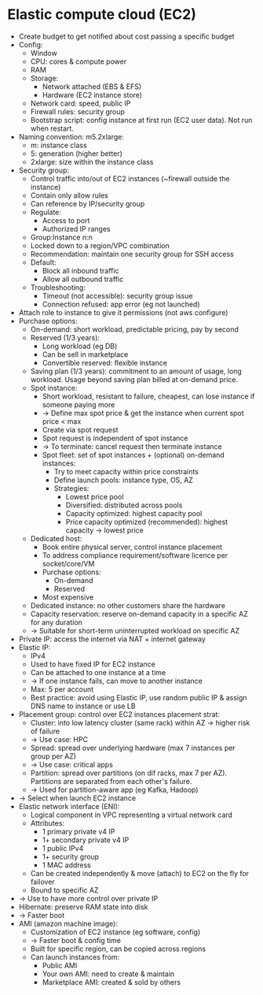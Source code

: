 # Elastic compute cloud (EC2)
- Create budget to get notified about cost passing a specific budget
- Config:
  - Window
  - CPU: cores & compute power
  - RAM
  - Storage:
    - Network attached (EBS & EFS)
    - Hardware (EC2 instance store)
  - Network card: speed, public IP
  - Firewall rules: security group
  - Bootstrap script: config instance at first run (EC2 user data). Not run when restart.
- Naming convention: m5.2xlarge:
  - m: instance class
  - 5: generation (higher better)
  - 2xlarge: size within the instance class
- Security group:
  - Control traffic into/out of EC2 instances (~firewall outside the instance)
  - Contain only allow rules
  - Can reference by IP/security group
  - Regulate:
    - Access to port
    - Authorized IP ranges
  - Group:Instance n:n
  - Locked down to a region/VPC combination
  - Recommendation: maintain one security group for SSH access
  - Default:
    - Block all inbound traffic
    - Allow all outbound traffic
  - Troubleshooting:
    - Timeout (not accessible): security group issue
    - Connection refused: app error (eg not launched)
- Attach role to instance to give it permissions (not aws configure)
- Purchase options:
  - On-demand: short workload, predictable pricing, pay by second
  - Reserved (1/3 years):
    - Long workload (eg DB)
    - Can be sell in marketplace
    - Convertible reserved: flexible instance
  - Saving plan (1/3 years): commitment to an amount of usage, long workload.
    Usage beyond saving plan billed at on-demand price.
  - Spot instance:
    - Short workload, resistant to failure, cheapest, can lose instance if someone paying more
    - -> Define max spot price & get the instance when current spot price < max
    - Create via spot request
    - Spot request is independent of spot instance
    - -> To terminate: cancel request then terminate instance
    - Spot fleet: set of spot instances + (optional) on-demand instances:
      - Try to meet capacity within price constraints
      - Define launch pools: instance type, OS, AZ
      - Strategies:
        - Lowest price pool
        - Diversified: distributed across pools
        - Capacity optimized: highest capacity pool
        - Price capacity optimized (recommended): highest capacity -> lowest price
  - Dedicated host:
    - Book entire physical server, control instance placement
    - To address compliance requirement/software licence per socket/core/VM
    - Purchase options:
      - On-demand
      - Reserved
    - Most expensive
  - Dedicated instance: no other customers share the hardware
  - Capacity reservation: reserve on-demand capacity in a specific AZ for any duration
  - -> Suitable for short-term uninterrupted workload on specific AZ
- Private IP: access the internet via NAT + internet gateway
- Elastic IP:
  - IPv4
  - Used to have fixed IP for EC2 instance
  - Can be attached to one instance at a time
  - -> If one instance fails, can move to another instance
  - Max: 5 per account
  - Best practice: avoid using Elastic IP, use random public IP & assign DNS name to instance or use LB
- Placement group: control over EC2 instances placement strat:
  - Cluster: into low latency cluster (same rack) within AZ -> higher risk of failure
  - -> Use case: HPC
  - Spread: spread over underlying hardware (max 7 instances per group per AZ)
  - -> Use case: critical apps
  - Partition: spread over partitions (on dif racks, max 7 per AZ). Partitions are separated from each other's failure.
  - -> Used for partition-aware app (eg Kafka, Hadoop)
- -> Select when launch EC2 instance
- Elastic network interface (ENI):
  - Logical component in VPC representing a virtual network card
  - Attributes:
    - 1 primary private v4 IP
    - 1+ secondary private v4 IP
    - 1 public IPv4
    - 1+ security group
    - 1 MAC address
  - Can be created independently & move (attach) to EC2 on the fly for failover
  - Bound to specific AZ
- -> Use to have more control over private IP
- Hibernate: preserve RAM state into disk
- -> Faster boot
- AMI (amazon machine image):
  - Customization of EC2 instance (eg software, config)
  - -> Faster boot & config time
  - Built for specific region, can be copied across regions
  - Can launch instances from:
    - Public AMI
    - Your own AMI: need to create & maintain
    - Marketplace AMI: created & sold by others

